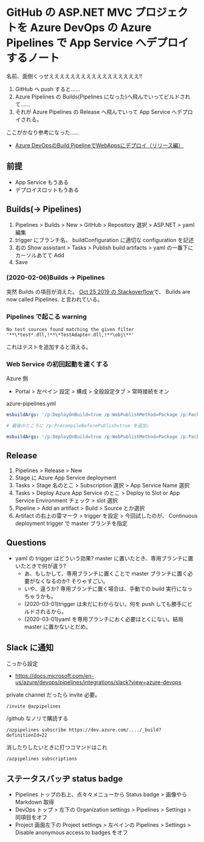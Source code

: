 GitHub の ASP.NET MVC プロジェクトを Azure DevOps の Azure Pipelines で App Service へデプロイするノート
===

名前、面倒くっせえええええええええええええええええ!!

1. GitHub へ push すると……
1. Azure Pipelines の Builds(Pipelines になった)へ飛んでいってビルドされて……
1. それが Azure Pipelines の Release へ飛んでいって App Service へデプロイされる。

ここがかなり参考になった……

- [Azure DevOpsのBuild PipelineでWebAppsにデプロイ（リリース編）](https://blog.nextscape.net/ja-JP/archives/Date/2019/06/devops-build-2)

## 前提

- App Service もうある
- デプロイスロットもうある

## Builds(-> Pipelines)

1. Pipelines > Builds > New > GitHub > Repository 選択 > ASP.NET > yaml 編集
1. trigger にブランチ名、 buildConfiguration に適切な configuration を記述
1. 右の Show assistant > Tasks > Publish build artifacts > yaml の一番下にカーソルあてて Add
1. Save

### (2020-02-06)Builds -> Pipelines

突然 Builds の項目が消えた。
[Oct 25 2019 の Stackoverflow](https://stackoverflow.com/questions/58563315/builds-are-missing-from-azure-devops)で、
 Builds are now called Pipelines. と言われている。

### Pipelines で起こる warning

```plaintext
No test sources found matching the given filter '**\*test*.dll,!**\*TestAdapter.dll,!**\obj\**'
```

これはテストを追加すると消える。

### Web Service の初回起動を速くする

Azure 側

- Portal > 左ペイン 設定 > 構成 > 全般設定タブ > 常時接続をオン

azure-pipelines.yml

```yaml
msbuildArgs: '/p:DeployOnBuild=true /p:WebPublishMethod=Package /p:PackageAsSingleFile=true /p:SkipInvalidConfigurations=true /p:PackageLocation="$(build.artifactStagingDirectory)"'

# 最後のところに /p:PrecompileBeforePublish=true を追加↓

msbuildArgs: '/p:DeployOnBuild=true /p:WebPublishMethod=Package /p:PackageAsSingleFile=true /p:SkipInvalidConfigurations=true /p:PackageLocation="$(build.artifactStagingDirectory)" /p:PrecompileBeforePublish=true'
```

## Release

1. Pipelines > Release > New
1. Stage に Azure App Service deployment
1. Tasks > Stage 名のとこ > Subscription 選択 > App Service Name 選択
1. Tasks > Deploy Azure App Service のとこ > Deploy to Slot or App Service Environment チェック > slot 選択
1. Pipeline > Add an artifact > Build > Source とか選択
1. Artifact の右上の雷マーク > trigger を設定 > 今回試したのが、 Continuous deployment trigger で master ブランチを指定

## Questions

- yaml の trigger はどういう効果? master に置いたとき、専用ブランチに置いたときで何が違う?
    - あ、もしかして、専用ブランチに置くことで master ブランチに置く必要がなくなるのか? そりゃすごい。
    - いや、違うか? 専用ブランチに置く場合は、手動での build 実行になっちゃうかも。
    - (2020-03-01)trigger は未だにわからない。何を push しても勝手にビルドされるから。
    - (2020-03-01)yaml を専用ブランチにおく必要はとくにない。結局 master に置かないとだめ。

##  Slack に通知

こっから設定

- https://docs.microsoft.com/en-us/azure/devops/pipelines/integrations/slack?view=azure-devops

private channel だったら invite 必要。

```
/invite @azpipelines
```

/github なノリで購読する

```
/azpipelines subscribe https://dev.azure.com/..../_build?definitionId=22
```

消したりしたいときに打つコマンドはこれ

```
/azpipelines subscriptions
```

## ステータスバッヂ status badge

- Pipelines トップの右上、点々々メニューから Status badge > 画像やら Markdown 取得
- DevOps トップ > 左下の Organization settings > Pipelines > Settings > 同項目をオフ
- Project 画面左下の Project settings > 左ペインの Pipelines > Settings > Disable anonymous access to badges をオフ
